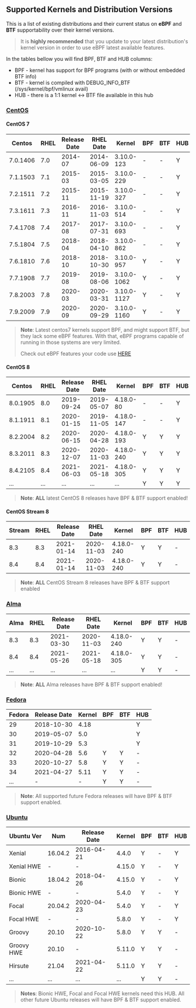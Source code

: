 ## Supported Kernels and Distribution Versions

This is a list of existing distributions and their current status on **eBPF**
and **BTF** supportability over their kernel versions.

> It is **highly recommended** that you update to your latest distribution's
> kernel version in order to use eBPF latest available features.

In the tables bellow you will find BPF, BTF and HUB columns:

* BPF - kernel has support for BPF programs (with or without embedded BTF info)
* BTF - kernel is compiled with DEBUG_INFO_BTF (/sys/kernel/bpf/vmlinux avail)
* HUB - there is a 1:1 kernel <-> BTF file available in this hub

### [CentOS](https://en.wikipedia.org/wiki/CentOS)

#### CentOS 7

| Centos   | RHEL | Release Date | RHEL Date  | Kernel      | BPF | BTF | HUB |
|----------|------|--------------|------------|-------------|-----|-----|-----|
| 7.0.1406 | 7.0  | 2014-07      | 2014-06-09 | 3.10.0-123  |  -  |  -  |  Y  |
| 7.1.1503 | 7.1  | 2015-03      | 2015-03-05 | 3.10.0-229  |  -  |  -  |  Y  |
| 7.2.1511 | 7.2  | 2015-11      | 2015-11-19 | 3.10.0-327  |  -  |  -  |  Y  |
| 7.3.1611 | 7.3  | 2016-11      | 2016-11-03 | 3.10.0-514  |  -  |  -  |  Y  |
| 7.4.1708 | 7.4  | 2017-08      | 2017-07-31 | 3.10.0-693  |  -  |  -  |  Y  |
| 7.5.1804 | 7.5  | 2018-04      | 2018-04-10 | 3.10.0-862  |  -  |  -  |  Y  |
| 7.6.1810 | 7.6  | 2018-10      | 2018-10-30 | 3.10.0-957  |  Y  |  -  |  Y  |
| 7.7.1908 | 7.7  | 2019-08      | 2019-08-06 | 3.10.0-1062 |  Y  |  -  |  Y  |
| 7.8.2003 | 7.8  | 2020-03      | 2020-03-31 | 3.10.0-1127 |  Y  |  -  |  Y  |
| 7.9.2009 | 7.9  | 2020-09      | 2020-09-29 | 3.10.0-1160 |  Y  |  -  |  Y  |

> **Note**: Latest centos7 kernels support BPF, and might support BTF, but they
> lack some eBPF features. With that, eBPF programs capable of running in those
> systems are very limited.
>
> Check out eBPF features your code use [HERE](https://github.com/iovisor/bcc/blob/master/docs/kernel-versions.md)

#### CentOS 8

| Centos   | RHEL | Release Date | RHEL Date  | Kernel      | BPF | BTF | HUB |
|----------|------|--------------|------------|-------------|-----|-----|-----|
| 8.0.1905 | 8.0  | 2019-09-24   | 2019-05-07 | 4.18.0-80   |  -  |  -  |  Y  |
| 8.1.1911 | 8.1  | 2020-01-15   | 2019-11-05 | 4.18.0-147  |  -  |  -  |  Y  |
| 8.2.2004 | 8.2  | 2020-06-15   | 2020-04-28 | 4.18.0-193  |  Y  |  Y  |  Y  |
| 8.3.2011 | 8.3  | 2020-12-07   | 2020-11-03 | 4.18.0-240  |  Y  |  Y  |  Y  |
| 8.4.2105 | 8.4  | 2021-06-03   | 2021-05-18 | 4.18.0-305  |  Y  |  Y  |  Y  |
| ...      | ...  | ...          | ...        | ...         |  Y  |  Y  |  Y  |

> **Note**: **ALL** latest CentOS 8 releases have BPF & BTF support enabled!

#### CentOS Stream 8

| Stream   | RHEL | Release Date | RHEL Date  | Kernel      | BPF | BTF | HUB |
|----------|------|--------------|------------|-------------|-----|-----|-----|
| 8.3      | 8.3  | 2021-01-14   | 2020-11-03 | 4.18.0-240  |  Y  |  Y  |  -  |
| 8.4      | 8.4  | 2021-01-14   | 2020-11-03 | 4.18.0-240  |  Y  |  Y  |  -  |

> **Note**: **ALL** CentOS Stream 8 releases have BPF & BTF support enabled

### [Alma](https://en.wikipedia.org/wiki/AlmaLinux)

| Alma     | RHEL | Release Date | RHEL Date  | Kernel      | BPF | BTF | HUB |
|----------|------|--------------|------------|-------------|-----|-----|-----|
| 8.3      | 8.3  | 2021-03-30   | 2020-11-03 | 4.18.0-240  |  Y  |  Y  |  -  |
| 8.4      | 8.4  | 2021-05-26   | 2021-05-18 | 4.18.0-305  |  Y  |  Y  |  -  |
| ...      | ...  | ...          | ...        | ...         |  Y  |  Y  |  -  |

> **Note**: **ALL** Alma releases have BPF & BTF support enabled!

### [Fedora](https://en.wikipedia.org/wiki/Fedora_version_history)

| Fedora | Release Date | Kernel  | BPF | BTF | HUB |
|--------|--------------|---------|-----|-----|-----|
| 29     | 2018-10-30   | 4.18    |     |     |  Y  |
| 30     | 2019-05-07   | 5.0     |     |     |  Y  |
| 31     | 2019-10-29   | 5.3     |     |     |  Y  |
| 32     | 2020-04-28   | 5.6     |  Y  |  Y  |  -  |
| 33     | 2020-10-27   | 5.8     |  Y  |  Y  |  -  |
| 34     | 2021-04-27   | 5.11    |  Y  |  Y  |  -  |
| ...    | -            | -       |  Y  |  Y  |  -  |

> **Note**: All supported future Fedora releases will have BPF & BTF support enabled.

### [Ubuntu](https://en.wikipedia.org/wiki/Ubuntu_version_history)

| Ubuntu Ver | Num     | Release Date | Kernel  | BPF | BTF | HUB |
|------------|---------|--------------|---------|-----|-----|-----|
| Xenial     | 16.04.2 | 2016-04-21   | 4.4.0   |  Y  |  -  |  Y  |
| Xenial HWE | -       | -            | 4.15.0  |  Y  |  -  |  Y  |
| Bionic     | 18.04.2 | 2018-04-26   | 4.15.0  |  Y  |  -  |  Y  |
| Bionic HWE | -       | -            | 5.4.0   |  Y  |  -  |  Y  |
| Focal      | 20.04.2 | 2020-04-23   | 5.4.0   |  Y  |  -  |  Y  |
| Focal HWE  | -       | -            | 5.8.0   |  Y  |  -  |  Y  |
| Groovy     | 20.10   | 2020-10-22   | 5.8.0   |  Y  |  Y  |  -  |
| Groovy HWE | 20.10   | -            | 5.11.0  |  Y  |  Y  |  -  |
| Hirsute    | 21.04   | 2021-04-22   | 5.11.0  |  Y  |  Y  |  -  |
| ...        | ...     | ...          | ...     |  Y  |  Y  |  -  |

> **Notes**: Bionic HWE, Focal and Focal HWE kernels need this HUB. All other
> future Ubuntu releases will have BPF & BTF support enabled.
